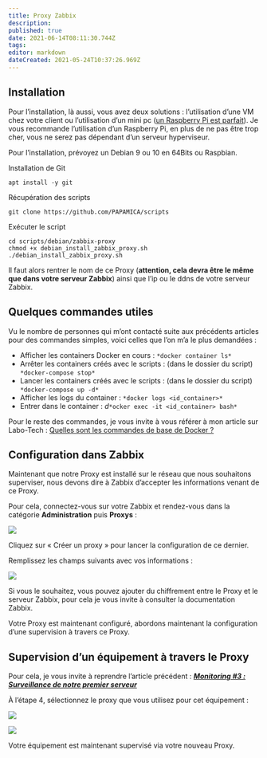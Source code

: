 ```yaml
---
title: Proxy Zabbix
description: 
published: true
date: 2021-06-14T08:11:30.744Z
tags: 
editor: markdown
dateCreated: 2021-05-24T10:37:26.969Z
---
```


## **Installation**

Pour l’installation, là aussi, vous avez deux solutions : l’utilisation d’une VM chez votre client ou l’utilisation d’un mini pc ([un Raspberry Pi est parfait](https://amzn.to/36QW7EM)). Je vous recommande l’utilisation d’un Raspberry Pi, en plus de ne pas être trop cher, vous ne serez pas dépendant d’un serveur hyperviseur.

Pour l’installation, prévoyez un Debian 9 ou 10 en 64Bits ou Raspbian.

Installation de Git

```plaintext
apt install -y git
```

Récupération des scripts

```plaintext
git clone https://github.com/PAPAMICA/scripts
```

Exécuter le script

```plaintext
cd scripts/debian/zabbix-proxy
chmod +x debian_install_zabbix_proxy.sh
./debian_install_zabbix_proxy.sh
```

Il faut alors rentrer le nom de ce Proxy (**attention, cela devra être le même que dans votre serveur Zabbix**) ainsi que l’ip ou le ddns de votre serveur Zabbix.

## **Quelques commandes utiles**

Vu le nombre de personnes qui m’ont contacté suite aux précédents articles pour des commandes simples, voici celles que l’on m’a le plus demandées :

-   Afficher les containers Docker en cours : `*docker container ls*`
-   Arrêter les containers créés avec le scripts : (dans le dossier du script) `*docker-compose stop*`
-   Lancer les containers créés avec le scripts : (dans le dossier du script) `*docker-compose up -d*`
-   Afficher les logs du container : `*docker logs <id_container>*`
-   Entrer dans le container : *d*`*ocker exec -it <id_container> bash*`

Pour le reste des commandes, je vous invite à vous référer à mon article sur Labo-Tech : [Quelles sont les commandes de base de Docker ?](https://labo-tech.fr/base-de-connaissance/quelles-sont-les-commandes-de-base-de-docker/)

## **Configuration dans Zabbix**

Maintenant que notre Proxy est installé sur le réseau que nous souhaitons superviser, nous devons dire à Zabbix d’accepter les informations venant de ce Proxy.

Pour cela, connectez-vous sur votre Zabbix et rendez-vous dans la catégorie **Administration** puis **Proxys** :

![](https://www.tech2tech.fr/wp-content/uploads/2020/01/pro1-1024x117.png)

Cliquez sur « Créer un proxy » pour lancer la configuration de ce dernier.

Remplissez les champs suivants avec vos informations :

![](https://www.tech2tech.fr/wp-content/uploads/2020/01/pro2-1024x512.png)

Si vous le souhaitez, vous pouvez ajouter du chiffrement entre le Proxy et le serveur Zabbix, pour cela je vous invite à consulter la documentation Zabbix.

Votre Proxy est maintenant configuré, abordons maintenant la configuration d’une supervision à travers ce Proxy.

## **Supervision d’un équipement à travers le Proxy**

Pour cela, je vous invite à reprendre l’article précédent : [***Monitoring #3 : Surveillance de notre premier serveur***](https://www.tech2tech.fr/monitoring-3-surveillance-de-notre-premier-serveur/)

À l’étape 4, sélectionnez le proxy que vous utilisez pour cet équipement :

![](https://www.tech2tech.fr/wp-content/uploads/2019/12/O26WNRFVvF-1024x590.png)

![](https://www.tech2tech.fr/wp-content/uploads/2020/01/pro3-1024x775.png)

Votre équipement est maintenant supervisé via votre nouveau Proxy.